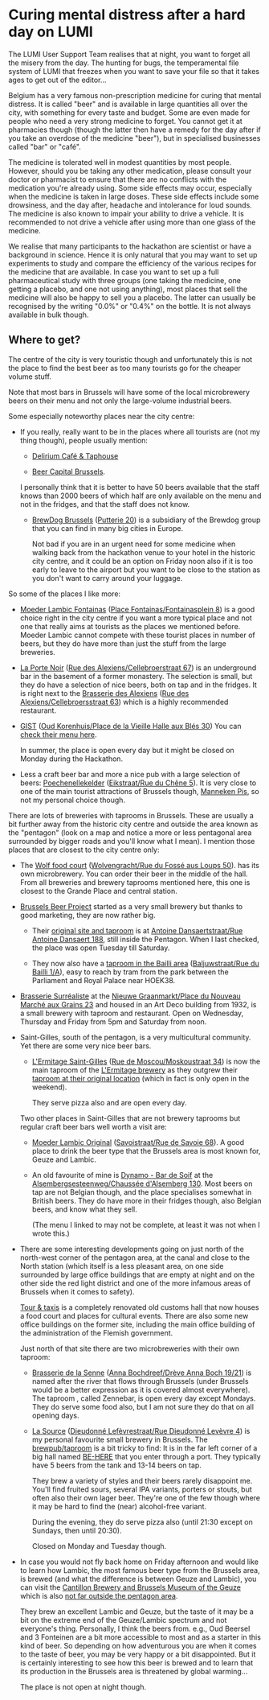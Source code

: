 # Curing mental distress after a hard day on LUMI

The LUMI User Support Team realises that at night, you want to forget all the misery from the day. 
The hunting for bugs, the temperamental file system of LUMI that freezes when you
want to save your file so that it takes ages to get out of the editor...

Belgium has a very famous non-prescription medicine for curing that mental distress. It is called
"beer" and is available in large quantities all over the city, with something
for every taste and budget. Some are even made for people who need a very strong
medicine to forget. You cannot get it at pharmacies though (though the latter then
have a remedy for the day after if you take an overdose of the medicine "beer"),
but in specialised businesses called "bar" or "café".

The medicine is tolerated well in modest quantities by most people. However, should you
be taking any other medication, please consult your doctor or pharmacist to ensure that there
are no conflicts with the medication you're already using. Some side effects may occur, 
especially when the medicine is taken in large doses. These side effects include some
drowsiness, and the day after, headache and intolerance for loud sounds.
The medicine is also known to impair your ability to drive a vehicle. It is recommended
to not drive a vehicle after using more than one glass of the medicine.

We realise that many participants to the hackathon are scientist or have a background in science.
Hence it is only natural that you may want to set up experiments to study and compare the 
efficiency of the various recipes for the medicine that are available. In case you want to 
set up a full pharmaceutical study with three groups (one taking the medicine, one getting a 
placebo, and one not using anything), most places that sell the medicine will also be happy to
sell you a placebo. The latter can usually be recognised by the writing "0.0%" or "0.4%"
on the bottle. It is not always available in bulk though.


## Where to get?

The centre of the city is very touristic though and unfortunately this is not the place
to find the best beer as too many tourists go for the cheaper volume stuff.

Note that most bars in Brussels will have some of the local microbrewery beers on their
menu and not only the large-volume industrial beers.

Some especially noteworthy places near the city centre:

-   If you really, really want to be in the places where all tourists are (not my thing though),
    people usually mention:

    -   [Delirium Café & Taphouse](https://maps.app.goo.gl/1p9Vbt22M3XtUfMe8)

    -   [Beer Capital Brussels](https://maps.app.goo.gl/MJhrndDXxsSE52yp6).

    I personally think that it is better to have 50 beers available that the staff knows
    than 2000 beers of which half are only available on the menu and not in the fridges,
    and that the staff does not know.

    -   [BrewDog Brussels](https://www.brewdog.com/eu_en/brewdog-brussels)
        ([Putterie 20](https://maps.app.goo.gl/BbN6q1R67o6b83rQ8))
        is a subsidiary of the Brewdog group that you can find in many big cities in Europe.

        Not bad if you are in an urgent need for some medicine when walking back from the hackathon venue 
        to your hotel in the historic city centre,
        and it could be an option on Friday noon also if it is too early to leave to the 
        airport but you want to be close to the station as you don't want to carry around
        your luggage.

So some of the places I like more:

-   [Moeder Lambic Fontainas](https://www.moederlambic.com/?lang=en) 
    ([Place Fontainas/Fontainasplein 8](https://maps.app.goo.gl/YzPGDnZ4vAALZZNu8)) is a good choice 
    right in the city centre if you want a more typical place and not one that really aims at tourists as
    the places we mentioned before.
    Moeder Lambic cannot compete with these tourist places in number of beers, but they do have more than just the stuff 
    from the large breweries.

-   [La Porte Noir](https://www.laportenoire.be/)
    ([Rue des Alexiens/Cellebroerstraat 67](https://maps.app.goo.gl/4Cq9AuWFGEZwJUjp8))
    is an underground bar in the basement of a former monastery. 
    The selection is small, but they do have a selection of nice beers, both on tap
    and in the fridges.
    It is right next to the [Brasserie des Alexiens](https://www.brasseriedesalexiens.be/) 
    ([Rue des Alexiens/Cellebroersstraat 63](https://maps.app.goo.gl/SdjPCkGM1oLWbBfE8)) 
    which is a highly recommended restaurant.

-   [GIST](https://www.instagram.com/gistbeerandco)
    ([Oud Korenhuis/Place de la Vieille Halle aux Blés 30](https://maps.app.goo.gl/QNFAr5GGiWP5bmVz6))
    You can [check their menu here](https://untappd.com/v/gist-brussels/6957492).

    In summer, the place is open every day but it might be closed on Monday during the Hackathon.

-   Less a craft beer bar and more a nice pub with a large selection of beers:
    [Poechenellekelder](https://poechenellekelder.be/)
    ([Eikstraat/Rue du Chêne 5](https://maps.app.goo.gl/yJgprg33RQrVHv8Q6)).
    It is very close to one of the main tourist attractions of Brussels
    though, [Manneken Pis](https://maps.app.goo.gl/L8WApGo75kC8ZKv6A),
    so not my personal choice though.

There are lots of breweries with taprooms in Brussels. These are usually a bit further away
from the historic city centre and outside the area known as the "pentagon"
(look on a map and notice a more or less pentagonal area surrounded by bigger 
roads and you'll know what I mean). I mention those places that are closest
to the city centre only:

-   The [Wolf food court](https://wolf.be/) 
    ([Wolvengracht/Rue du Fossé aus Loups 50](https://maps.app.goo.gl/zHNTTg9A9wsSxYm79)).
    has its own microbrewery. You can order their beer in the middle of the hall. 
    From all breweries and brewery taprooms mentioned here, this one is closest to the
    Grande Place and central station.

-   [Brussels Beer Project](https://beerproject.be/) 
    started as a very small brewery but thanks to good marketing,
    they are now rather big.

    -   Their [original site and taproom](https://beerproject.be/pages/dansaert-taproom#) is 
        at [Antoine Dansaertstraat/Rue Antoine Dansaert 188](https://maps.app.goo.gl/5DXFSvdRs8QqzqRY9),
        still inside the Pentagon. When I last checked, the place was open Tuesday till Saturday.

    -   They now also have a [taproom in the Bailli area](https://beerproject.be/pages/bailli-taproom)
        ([Baljuwstraat/Rue du Bailli 1/A](https://maps.app.goo.gl/24PYbUGtTEMiYQN88)),
        easy to reach by tram from the park between the Parliament and Royal Palace near
        HOEK38.

-   [Brasserie Surréaliste](https://www.brasseriesurrealiste.com/) at the
    [Nieuwe Graanmarkt/Place du Nouveau Marché aux Grains 23](https://maps.app.goo.gl/oQyx4DYp7gQgmiGH9) and housed in an
    Art Deco building from 1932, is a small brewery with taproom and restaurant. Open on
    Wednesday, Thursday and Friday from 5pm and Saturday from noon.

-   Saint-Gilles, south of the pentagon, is a very multicultural community. Yet there are some
    very nice beer bars.

    -   [L'Ermitage Saint-Gilles](https://ermitagesaintgilles.be/) 
        ([Rue de Moscou/Moskoustraat 34](https://maps.app.goo.gl/rdehVg3gKfcP9EqP6))
        is now the main taproom of the [ L'Ermitage brewery](https://ermitagenanobrasserie.be/)
        as they outgrew their [taproom at their original location](https://maps.app.goo.gl/RG7Gc4RFASawfGyn7)
        (which in fact is only open in the weekend).

        They serve pizza also and are open every day.

    Two other places in Saint-Gilles that are not brewery taprooms but regular craft beer bars
    well worth a visit are:

    -   [Moeder Lambic Original](https://www.moederlambic.com/)
        ([Savoistraat/Rue de Savoie 68](https://maps.app.goo.gl/yU1r7mZFRPjZZEUg7)).
        A good place to drink the beer type that the Brussels area is most known for,
        Geuze and Lambic.

    -   An old favourite of mine is [Dynamo - Bar de Soif](https://untappd.com/v/dynamo-bar-de-soif/3823875)
        at the [Alsembergsesteenweg/Chaussée d'Alsemberg 130](https://maps.app.goo.gl/LVk2xdmSCVccQ5ft9).
        Most beers on tap are not Belgian though, and the place specialises somewhat in
        British beers. They do have more in their fridges though, also Belgian beers,
        and know what they sell.

        (The menu I linked to may not be complete, at least it was not when I wrote this.)

-   There are some interesting developments going on just north of the north-west corner 
    of the pentagon area, at the canal and close to the North station (which itself is a less
    pleasant area, on one side surrounded by large office buildings that are empty at night
    and on the other side the red light district and one of the more infamous areas of Brussels
    when it comes to safety).

    [Tour & taxis](https://maps.app.goo.gl/mXcif6iS1zESueAz7) is a completely renovated old
    customs hall that now houses a food court and places for cultural events. There are also
    some new office buildings on the former site, including the main office building of the
    administration of the Flemish government. 

    Just north of that site there are two microbreweries with their own taproom:

    -   [Brasserie de la Senne](https://brasseriedelasenne.be/)
        ([Anna Bochdreef/Drève Anna Boch 19/21](https://maps.app.goo.gl/d1eBZAX3pp5q32V28))
        is named after the river that flows through Brussels (under Brussels would be a better
        expression as it is covered almost everywhere). The taproom , called Zennebar,
        is open every day except Mondays. They do serve some food also, but I am not sure 
        they do that on all opening days.

    -   [La Source](https://lasourcebeer.be/)
        ([Dieudonné Lefèvrestraat/Rue Dieudonné Levèvre 4](https://maps.app.goo.gl/R3b6wR69CpiGsEwe8))
        is my personal favourite small brewery in Brussels. 
        The [brewpub/taproom](https://lasourcebeer.be/pages/bar) is a bit tricky to find: It is in
        the far left corner of a big hall named [BE-HERE](https://maps.app.goo.gl/gnDnV7FHpiyAubW68)
        that you enter through a port. They typically have 5 beers from the tank and 13-14 beers on 
        tap.

        They brew a variety of styles and their beers rarely disappoint me. You'll find fruited sours,
        several IPA variants, porters or stouts, but often also their own lager beer. They're one of the
        few though where it may be hard to find the (near) alcohol-free variant.

        During the evening, they do serve pizza also (until 21:30 except on Sundays, then until 20:30).

        Closed on Monday and Tuesday though.

-   In case you would not fly back home on Friday afternoon and would like to learn how Lambic,
    the most famous beer type from the Brussels area, is brewed (and what the difference is between
    Geuze and Lambic), you can visit the 
    [Cantillon Brewery and Brussels Museum of the Geuze](https://www.cantillon.be/?lang=en)
    which is also [not far outside the pentagon area](https://maps.app.goo.gl/Gxa1UGu3Anc2bd4h6).

    They brew an excellent Lambic and Geuze, but the taste of it may be a bit on the extreme
    end of the Geuze/Lambic spectrum and not everyone's thing. Personally, I think the beers
    from. e.g.,  Oud Beersel and 3 Fonteinen are a bit more accessible to most and as a starter
    in this kind of beer. So depending on how adventurous you are when it comes to the taste of
    beer, you may be very happy or a bit disappointed. But it is certainly interesting to see
    how this beer is brewed and to learn that its production in the Brussels area is threatened
    by global warming...

    The place is not open at night though.

